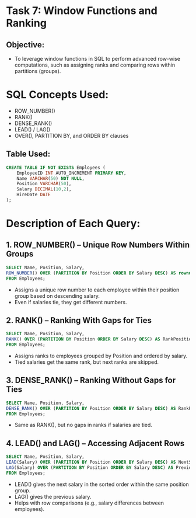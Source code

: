 # Task 7: Window Functions and Ranking

## Objective:

- To leverage window functions in SQL to perform advanced row-wise computations, such as assigning ranks and comparing rows within partitions (groups).

# SQL Concepts Used:
- ROW_NUMBER()
- RANK()
- DENSE_RANK()
- LEAD() / LAG()
- OVER(), PARTITION BY, and ORDER BY clauses

## Table Used:

```sql
CREATE TABLE IF NOT EXISTS Employees (
    EmployeeID INT AUTO_INCREMENT PRIMARY KEY,
    Name VARCHAR(50) NOT NULL,
    Position VARCHAR(50),
    Salary DECIMAL(10,2),
    HireDate DATE
);
```

# Description of Each Query:

## 1. ROW_NUMBER() – Unique Row Numbers Within Groups

```sql
SELECT Name, Position, Salary,
ROW_NUMBER() OVER (PARTITION BY Position ORDER BY Salary DESC) AS rownum
FROM Employees;

```
- Assigns a unique row number to each employee within their position group based on descending salary.
- Even if salaries tie, they get different numbers.

## 2. RANK() – Ranking With Gaps for Ties

```sql
SELECT Name, Position, Salary,
RANK() OVER (PARTITION BY Position ORDER BY Salary DESC) AS RankPosition
FROM Employees;

```
- Assigns ranks to employees grouped by Position and ordered by salary.
- Tied salaries get the same rank, but next ranks are skipped.

## 3. DENSE_RANK() – Ranking Without Gaps for Ties

```sql
SELECT Name, Position, Salary,
DENSE_RANK() OVER (PARTITION BY Position ORDER BY Salary DESC) AS RankPosition
FROM Employees;

```

- Same as RANK(), but no gaps in ranks if salaries are tied.

## 4. LEAD() and LAG() – Accessing Adjacent Rows

```sql
SELECT Name, Position, Salary,
LEAD(Salary) OVER (PARTITION BY Position ORDER BY Salary DESC) AS NextSalary,
LAG(Salary) OVER (PARTITION BY Position ORDER BY Salary DESC) AS PreviousSalary
FROM Employees;

```

- LEAD() gives the next salary in the sorted order within the same position group.
- LAG() gives the previous salary.
- Helps with row comparisons (e.g., salary differences between employees).